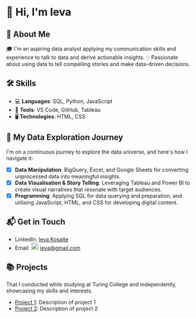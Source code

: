 # 👋 Hi, I'm Ieva

## 🚀 About Me
🎓 I'm an aspiring data analyst applying my communication skills and experience to talk to data and derive actionable insights.
💡 Passionate about using data to tell compelling stories and make data-driven decisions.

## 🛠️ Skills
- 💻 **Languages**: SQL, Python, JavaScript
- 🧰 **Tools**: VS Code, GitHub, Tableau
- 🖥️ **Technologies**: HTML, CSS

## 🌟 My Data Exploration Journey
I'm on a continuous journey to explore the data universe, and here's how I navigate it:
- [x] **Data Manipulation**: BigQuery, Excel, and Google Sheets for converting unprocessed data into meaningful insights.
- [x] **Data Visualisation & Story Telling**: Leveraging Tableau and Power BI to create visual narratives that resonate with target audiences.
- [x] **Programming**: Applying SQL for data querying and preparation, and utilising JavaScript, HTML, and CSS for developing digital content.

## 📬 Get in Touch
- LinkedIn: [Ieva Kosaite](https://www.linkedin.com/in/ieva-kosaite)
- Email: <img src="https://upload.wikimedia.org/wikipedia/commons/4/4e/Gmail_Icon.png" width="20" height="20"> [ieva@gmail.com](mailto:ieva@gmail.com)

## 📚 Projects
That I conducted while studying at Turing College and independently, showcasing my skills and interests.
- [Project 1](https://github.com/Ieva-Ieva/project1): Description of project 1
- [Project 2](https://github.com/Ieva-Ieva/project2): Description of project 2


